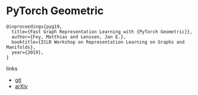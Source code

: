 # PyTorch Geometric

```
@inproceedings{pyg19,
  title={Fast Graph Representation Learning with {PyTorch Geometric}},
  author={Fey, Matthias and Lenssen, Jan E.},
  booktitle={ICLR Workshop on Representation Learning on Graphs and Manifolds},
  year={2019},
}
```

links
- [git](https://github.com/rusty1s/pytorch_geometric)
- [arXiv](https://arxiv.org/abs/1903.02428)

